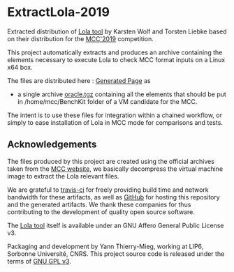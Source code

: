# ExtractLola-2019

Extracted distribution of [Lola tool](http://service-technology.org/lola/) by Karsten Wolf and Torsten Liebke based on their distribution for the [MCC'2019](http://mcc.lip6.fr) competition.

This project automatically extracts and produces an archive containing the elements necessary to execute Lola to check MCC format inputs on a Linux x64 box.

The files are distributed here : [Generated Page](https://yanntm.github.io/ExtractLola-2019) as 

* a single archive [oracle.tgz](https://yanntm.github.io/ExtractLola-2019/lola-mcc-2019.tar.gz) containing all the elements that should be put in /home/mcc/BenchKit folder of a VM candidate for the MCC.
 
The intent is to use these files for integration within a chained workflow, or simply to ease installation of Lola in MCC mode for comparisons and tests.
 

## Acknowledgements

The files produced by this project are created using the official archives taken from the [MCC website](https://mcc.lip6.fr/archives/), we basically decompress the virtual machine image to extract the Lola relevant files.

We are grateful to [travis-ci](https://travis-ci.org) for freely providing build time and network bandwidth for these artifacts, as well as [GitHub](https://github.com) for hosting this repository and the generated artifacts. We thank these companies for thus contributing to the development of quality open source software.
  
The [Lola tool](http://service-technology.org/lola/) itself is available under an GNU Affero General Public License v3.

Packaging and development by Yann Thierry-Mieg, working at LIP6, Sorbonne Université, CNRS.
This project source code is released under the terms of [GNU GPL v3](https://www.gnu.org/licenses/gpl-3.0.html).

